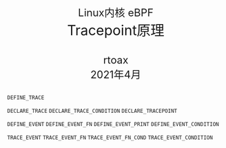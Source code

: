 <center><font size='5'>Linux内核 eBPF</font></center>
<center><font size='6'>Tracepoint原理</font></center>
<br/>
<br/>
<center><font size='5'>rtoax</font></center>
<center><font size='5'>2021年4月</font></center>
<br/>


`DEFINE_TRACE`

`DECLARE_TRACE`
`DECLARE_TRACE_CONDITION`
`DECLARE_TRACEPOINT`


`DEFINE_EVENT`
`DEFINE_EVENT_FN`
`DEFINE_EVENT_PRINT`
`DEFINE_EVENT_CONDITION`

`TRACE_EVENT`
`TRACE_EVENT_FN`
`TRACE_EVENT_FN_COND`
`TRACE_EVENT_CONDITION`













